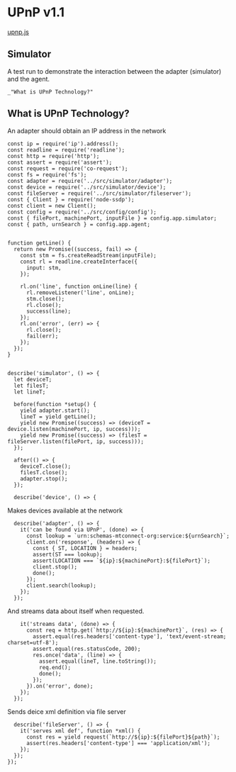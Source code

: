 <!---
TODO: Need to get permission from UPnP Consortium to
      use standard in plain text.
-->

# UPnP v1.1

[upnp.js](#Simulator "save:")

## Simulator

A test run to demonstrate the interaction between the adapter
(simulator) and the agent.

    _"What is UPnP Technology?"

## What is UPnP Technology?

An adapter should obtain an IP address in the network

    const ip = require('ip').address();
    const readline = require('readline');
    const http = require('http');
    const assert = require('assert');
    const request = require('co-request');
    const fs = require('fs');
    const adapter = require('../src/simulator/adapter');
    const device = require('../src/simulator/device');
    const fileServer = require('../src/simulator/fileserver');
    const { Client } = require('node-ssdp');
    const client = new Client();    
    const config = require('../src/config/config');
    const { filePort, machinePort, inputFile } = config.app.simulator;
    const { path, urnSearch } = config.app.agent;


    function getLine() {
      return new Promise((success, fail) => {
        const stm = fs.createReadStream(inputFile);
        const rl = readline.createInterface({
          input: stm,
        });

        rl.on('line', function onLine(line) {
          rl.removeListener('line', onLine);
          stm.close();
          rl.close();
          success(line);
        });
        rl.on('error', (err) => {
          rl.close();
          fail(err);
        });
      });
    }


    describe('simulator', () => {
      let deviceT;
      let filesT;
      let lineT;

      before(function *setup() {
        yield adapter.start();
        lineT = yield getLine();
        yield new Promise((success) => (deviceT = device.listen(machinePort, ip, success)));
        yield new Promise((success) => (filesT = fileServer.listen(filePort, ip, success)));
      });

      after(() => {
        deviceT.close();
        filesT.close();
        adapter.stop();
      });

      describe('device', () => {

Makes devices available at the network

      describe('adapter', () => {
        it('can be found via UPnP', (done) => {
          const lookup = `urn:schemas-mtconnect-org:service:${urnSearch}`;
          client.on('response', (headers) => {
            const { ST, LOCATION } = headers;
            assert(ST === lookup);
            assert(LOCATION === `${ip}:${machinePort}:${filePort}`);
            client.stop();
            done();
          });
          client.search(lookup);
        });
      });

And streams data about itself when requested.

        it('streams data', (done) => {
          const req = http.get(`http://${ip}:${machinePort}`, (res) => {
            assert.equal(res.headers['content-type'], 'text/event-stream; charset=utf-8');
            assert.equal(res.statusCode, 200);
            res.once('data', (line) => {
              assert.equal(lineT, line.toString());
              req.end();
              done();
            });
          }).on('error', done);
        });
      });

Sends deice xml definition via file server

      describe('fileServer', () => {
        it('serves xml def', function *xml() {
          const res = yield request(`http://${ip}:${filePort}${path}`);
          assert(res.headers['content-type'] === 'application/xml');
        });
      });
    });
